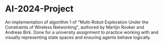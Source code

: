 # AI-2024-Project
An implementation of algorithm 1 of "Multi-Robot Exploration Under the Constraints of Wireless Networking", authored by Martijn Rooker and Andreas Birk. Done for a university assignment to practice working with and visually representing state spaces and ensuring agents behave logically.
